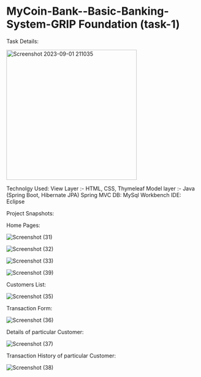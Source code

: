 # MyCoin-Bank--Basic-Banking-System-GRIP Foundation (task-1)

Task Details:



<img width="340" alt="Screenshot 2023-09-01 211035" src="https://github.com/divyanishende1902/MyCoin-Bank--Basic-Banking-System-GRIP/assets/141179340/e57e8c01-a0f3-4540-9b8c-3ff1608351e1">


Technolgy Used:
View Layer :- HTML, CSS, Thymeleaf
Model layer :- Java (Spring Boot, Hibernate JPA)
Spring MVC 
DB: MySql Workbench
IDE: Eclipse

Project Snapshots:

Home Pages:


![Screenshot (31)](https://github.com/divyanishende1902/MyCoin-Bank--Basic-Banking-System-GRIP/assets/141179340/e4ff653d-a14d-4f1e-b75b-15775f1ce0a5)

![Screenshot (32)](https://github.com/divyanishende1902/MyCoin-Bank--Basic-Banking-System-GRIP/assets/141179340/ddf373d1-4b0f-478f-9823-45278a86cbce)

![Screenshot (33)](https://github.com/divyanishende1902/MyCoin-Bank--Basic-Banking-System-GRIP/assets/141179340/a7c2d71a-1ab4-4747-b16e-64db6bef9528)

![Screenshot (39)](https://github.com/divyanishende1902/MyCoin-Bank--Basic-Banking-System-GRIP/assets/141179340/1a6c0df0-39d1-43eb-a383-33652a278e50)

Customers List:


![Screenshot (35)](https://github.com/divyanishende1902/MyCoin-Bank--Basic-Banking-System-GRIP/assets/141179340/f0f5e653-f5d7-4b40-be7a-7ded8462bc1c)

Transaction Form:



![Screenshot (36)](https://github.com/divyanishende1902/MyCoin-Bank--Basic-Banking-System-GRIP/assets/141179340/e42af1b7-b542-4516-875f-c758034062ca)

Details of particular Customer:

![Screenshot (37)](https://github.com/divyanishende1902/MyCoin-Bank--Basic-Banking-System-GRIP/assets/141179340/512a8772-243a-4833-89ee-89cf061aa72f)

Transaction History of particular Customer:


![Screenshot (38)](https://github.com/divyanishende1902/MyCoin-Bank--Basic-Banking-System-GRIP/assets/141179340/2ccce0da-bf57-464c-9663-138e68bfd675)






